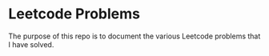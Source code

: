 # Leetcode Problems
The purpose of this repo is to document the various Leetcode problems that I have solved.
